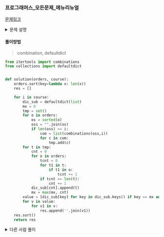### 프로그래머스_모든문제_메뉴리뉴얼

[문제링크](https://programmers.co.kr/learn/courses/30/lessons/72411)

<details>
  <summary>문제 설명</summary>
  
  [문제]<br>
  - 각 손님들이 주문한 단품메뉴들이 문자열 형식으로 담긴 배열 orders, <br>
    "스카피"가 추가하고 싶어하는 코스요리를 구성하는 단품메뉴들의 갯수가 담긴 배열 course가 매개변수로 주어질 때,<br>
    "스카피"가 새로 추가하게 될 코스요리의 메뉴 구성을 문자열 형태로 배열에 담아 return 
  
  [제한사항]
  
  orders 배열의 크기는 2 이상 20 이하입니다.<br>
  orders 배열의 각 원소는 크기가 2 이상 10 이하인 문자열입니다. <br>
  각 문자열은 알파벳 대문자로만 이루어져 있습니다.<br>
  각 문자열에는 같은 알파벳이 중복해서 들어있지 않습니다.<br>
  course 배열의 크기는 1 이상 10 이하입니다.<br>
  course 배열의 각 원소는 2 이상 10 이하인 자연수가 오름차순으로 정렬되어 있습니다. <br>
  course 배열에는 같은 값이 중복해서 들어있지 않습니다.<br>
  정답은 각 코스요리 메뉴의 구성을 문자열 형식으로 배열에 담아 사전 순으로 오름차순 정렬해서 return 해주세요.<br>
  배열의 각 원소에 저장된 문자열 또한 알파벳 오름차순으로 정렬되어야 합니다.<br>
  만약 가장 많이 함께 주문된 메뉴 구성이 여러 개라면, 모두 배열에 담아 return 하면 됩니다.<br>
  orders와 course 매개변수는 return 하는 배열의 길이가 1 이상이 되도록 주어집니다.<br>
</details>

#### 풀이방법
> combination, defaultdict

```python
from itertools import combinations
from collections import defaultdict


def solution(orders, course):
    orders.sort(key=lambda x: len(x))
    res = []

    for i in course:
        dic_sub = defaultdict(list)
        mx = 0
        tmp = set()
        for o in orders:
            os = sorted(o)
            oss = "".join(os)
            if len(oss) >= i:
                com = list(combinations(oss,i))
                for c in com:
                    tmp.add(c)
        for t in tmp:
            cnt = 0
            for o in orders:
                tcnt = 0
                for t1 in t:
                    if t1 in o:
                        tcnt += 1
                if tcnt == len(t):
                    cnt += 1
            dic_sub[cnt].append(t)
            mx = max(mx, cnt)
        value = [dic_sub[key] for key in dic_sub.keys() if key == mx and mx>1]
        for v in value:
            for v1 in v:
                res.append(''.join(v1))
    res.sort()
    return res
```

<details>
  <summary>다른 사람 풀이</summary>
  
#### 풀이방법
> combination, [counter의 most_common](https://docs.python.org/3/library/collections.html)
  
```python
import collections
import itertools

def solution(orders, course):
    result = []

    for course_size in course:
        order_combinations = []
        for order in orders:
            order_combinations += itertools.combinations(sorted(order), course_size)

        most_ordered = collections.Counter(order_combinations).most_common()
        result += [ k for k, v in most_ordered if v > 1 and v == most_ordered[0][1] ]

    return [ ''.join(v) for v in sorted(result) ]

```  
</details>
